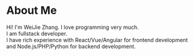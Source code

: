 # About Me

Hi! I'm WeiJie Zhang. I love programming very much.<br />
I am fullstack developer.<br />
I have rich experience with React/Vue/Angular for frontend development and Node.js/PHP/Python for backend development.
